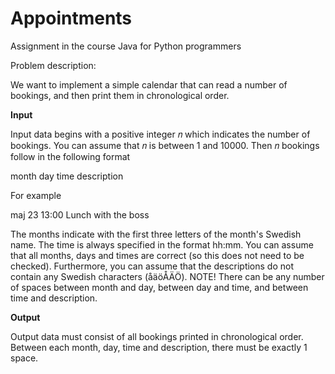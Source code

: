 # Appointments
Assignment in the course Java for Python programmers

Problem description:

We want to implement a simple calendar that can read a number of bookings, and then print them in chronological order.

**Input**

Input data begins with a positive integer 𝑛 which indicates the number of bookings. You can assume that 𝑛 is between 1 and 10000. Then 𝑛 bookings follow in the following format

month day time description

For example

maj 23 13:00 Lunch with the boss

The months indicate with the first three letters of the month's Swedish name. The time is always specified in the format hh:mm. You can assume that all months, days and times are correct (so this does not need to be checked). Furthermore, you can assume that the descriptions do not contain any Swedish characters (åäöÅÄÖ). NOTE! There can be any number of spaces between month and day, between day and time, and between time and description.

**Output**

Output data must consist of all bookings printed in chronological order. Between each month, day, time and description, there must be exactly 1 space.

